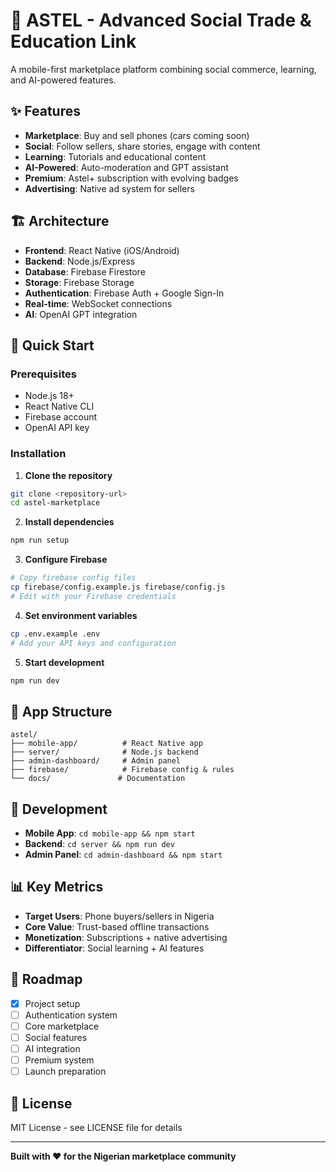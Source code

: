 # 🚀 ASTEL - Advanced Social Trade & Education Link

A mobile-first marketplace platform combining social commerce, learning, and AI-powered features.

## ✨ Features

- **Marketplace**: Buy and sell phones (cars coming soon)
- **Social**: Follow sellers, share stories, engage with content
- **Learning**: Tutorials and educational content
- **AI-Powered**: Auto-moderation and GPT assistant
- **Premium**: Astel+ subscription with evolving badges
- **Advertising**: Native ad system for sellers

## 🏗️ Architecture

- **Frontend**: React Native (iOS/Android)
- **Backend**: Node.js/Express
- **Database**: Firebase Firestore
- **Storage**: Firebase Storage
- **Authentication**: Firebase Auth + Google Sign-In
- **Real-time**: WebSocket connections
- **AI**: OpenAI GPT integration

## 🚀 Quick Start

### Prerequisites
- Node.js 18+
- React Native CLI
- Firebase account
- OpenAI API key

### Installation

1. **Clone the repository**
```bash
git clone <repository-url>
cd astel-marketplace
```

2. **Install dependencies**
```bash
npm run setup
```

3. **Configure Firebase**
```bash
# Copy firebase config files
cp firebase/config.example.js firebase/config.js
# Edit with your Firebase credentials
```

4. **Set environment variables**
```bash
cp .env.example .env
# Add your API keys and configuration
```

5. **Start development**
```bash
npm run dev
```

## 📱 App Structure

```
astel/
├── mobile-app/          # React Native app
├── server/              # Node.js backend
├── admin-dashboard/     # Admin panel
├── firebase/            # Firebase config & rules
└── docs/               # Documentation
```

## 🔧 Development

- **Mobile App**: `cd mobile-app && npm start`
- **Backend**: `cd server && npm run dev`
- **Admin Panel**: `cd admin-dashboard && npm start`

## 📊 Key Metrics

- **Target Users**: Phone buyers/sellers in Nigeria
- **Core Value**: Trust-based offline transactions
- **Monetization**: Subscriptions + native advertising
- **Differentiator**: Social learning + AI features

## 🎯 Roadmap

- [x] Project setup
- [ ] Authentication system
- [ ] Core marketplace
- [ ] Social features
- [ ] AI integration
- [ ] Premium system
- [ ] Launch preparation

## 📄 License

MIT License - see LICENSE file for details

---

**Built with ❤️ for the Nigerian marketplace community**
